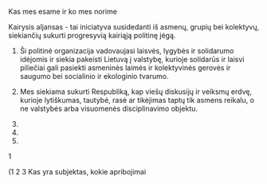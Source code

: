 Kas mes esame ir ko mes norime


Kairysis aljansas - tai iniciatyva susidedanti iš asmenų, grupių bei kolektyvų, siekiančių sukurti progresyvią kairiąją politinę jėgą.


1. Ši politinė organizacija vadovaujasi laisvės, lygybės ir solidarumo idėjomis ir siekia pakeisti Lietuvą į valstybę, kurioje solidarūs ir laisvi piliečiai gali pasiekti asmeninės laimės ir kolektyvinės gerovės ir saugumo bei socialinio ir ekologinio tvarumo.

2. Mes siekiama sukurti Respubliką, kap viešų diskusijų ir veiksmų erdvę, kurioje lytiškumas, tautybė, rasė ar tikėjimas taptų tik asmens reikalu, o ne valstybės arba visuomenės disciplinavimo objektu.

3. 

3.


4.
1 



(1 2 3 Kas yra subjektas, kokie apribojimai
